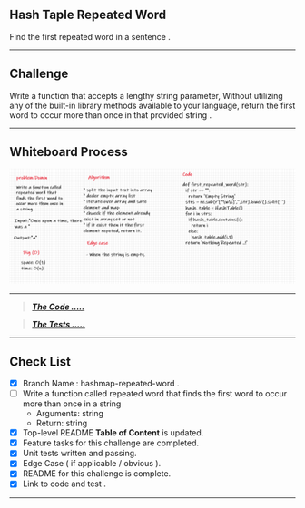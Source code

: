 ## Hash Taple Repeated Word

Find the first repeated word in a sentence .

---
## Challenge

Write a function that accepts a lengthy string parameter, Without utilizing any of the built-in library methods available to your language, return the first word to occur more than once in that provided string .

---
## Whiteboard Process

![Hash map Repeated Word](./assest/challenge31.png)

---
> ***[The Code .....](/python/code_challenges/hash_table/hash_table/hash.py)***

> ***[The Tests .....](/python/code_challenges/hash_table/tests/test_hash_table.py)***

---
## Check List

- [x] Branch Name : hashmap-repeated-word .
- [ ] Write a function called repeated word that finds the first word to occur more than once in a string
    - Arguments: string
    - Return: string
- [x] Top-level README **Table of Content** is updated.
- [x] Feature tasks for this challenge are completed.
- [x] Unit tests written and passing.
- [x] Edge Case ( if applicable / obvious ).
- [x] README for this challenge is complete.
- [x] Link to code and test .

---
